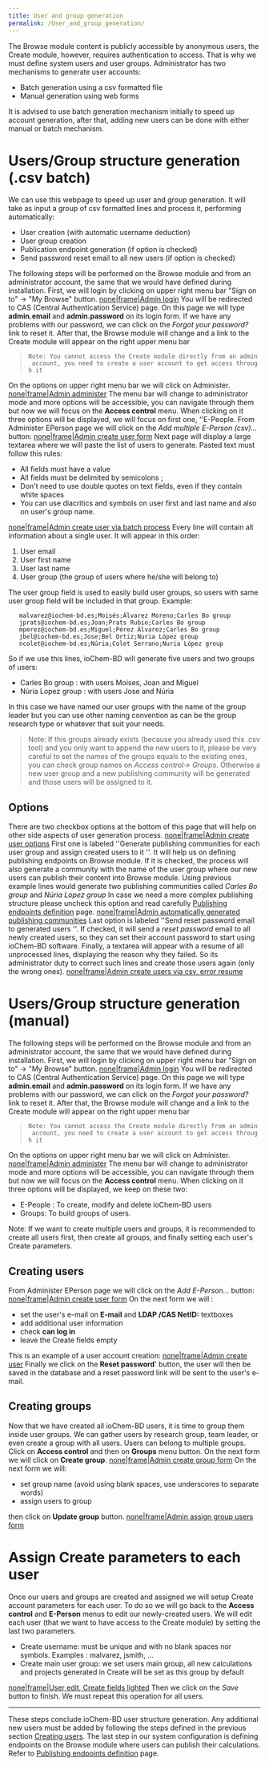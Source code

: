 ```yaml
---
title: User and group generation
permalink: /User_and_group_generation/
---
```


<span id="useraccountgeneration"></span> The Browse module content is publicly accessible by anonymous users, the Create module, however, requires authentication to access. That is why we must define system users and user groups.
Administrator has two mechanisms to generate user accounts:

-   Batch generation using a csv formatted file
-   Manual generation using web forms

It is advised to use batch generation mechanism initially to speed up account generation, after that, adding new users can be done with either manual or batch mechanism. <span id="batch"></span>

Users/Group structure generation (.csv batch)
=============================================

We can use this webpage to speed up user and group generation. It will take as input a group of csv formatted lines and process it, performing automatically:

-   User creation (with automatic username deduction)
-   User group creation
-   Publication endpoint generation (if option is checked)
-   Send password reset email to all new users (if option is checked)

The following steps will be performed on the Browse module and from an administrator account, the same that we would have defined during installation.
First, we will login by clicking on upper right menu bar "Sign on to" -&gt; "My Browse" button. [none|frame|Admin login](/File:First_login.png "wikilink") You will be redirected to CAS (Central Authentication Service) page.
On this page we will type **admin.email** and **admin.password** on its login form. If we have any problems with our password, we can click on the *Forgot your password?* link to reset it.
After that, the Browse module will change and a link to the Create module will appear on the right upper menu bar

> `Note: You cannot access the Create module directly from an admin account, you need to create a user account to get access through it`

On the options on upper right menu bar we will click on Administer. [none|frame|Admin administer](/File:Admin_administer.png "wikilink") The menu bar will change to administrator mode and more options will be accessible, you can navigate through them but now we will focus on the **Access control** menu.
When clicking on it three options will be displayed, we will focus on first one, ''E-People.
From Administer EPerson page we will click on the *Add multiple E-Person (csv)...* button: [none|frame|Admin create user form](/File:Admin_createuser.png "wikilink") Next page will display a large textarea where we will paste the list of users to generate. Pasted text must follow this rules:

-   All fields must have a value
-   All fields must be delimited by semicolons ;
-   Don't need to use double quotes on text fields, even if they contain white spaces
-   You can use diacritics and symbols on user first and last name and also on user's group name.

[none|frame|Admin create user via batch process](/File:Admin_createuser_csv.png "wikilink") Every line will contain all information about a single user. It will appear in this order:

1.  User email
2.  User first name
3.  User last name
4.  User group (the group of users where he/she will belong to)

The user group field is used to easily build user groups, so users with same user group field will be included in that group. Example:

`   malvarez@iochem-bd.es;Moisés;Álvarez Moreno;Carles Bo group`
`   jprats@iochem-bd.es;Joan;Prats Rubio;Carles Bo group`
`   mperez@iochem-bd.es;Miguel;Pérez Álvarez;Carles Bo group`
`   jbel@iochem-bd.es;Jose;Bel Ortiz;Nuria López group    `
`   ncolet@iochem-bd.es;Núria;Colet Serrano;Nuria López group`

So if we use this lines, ioChem-BD will generate five users and two groups of users:

-   Carles Bo group : with users Moises, Joan and Miguel
-   Núria Lopez group : with users Jose and Núria

In this case we have named our user groups with the name of the group leader but you can use other naming convention as can be the group research type or whatever that suit your needs.

> Note: If this groups already exists (because you already used this .csv tool) and you only want to append the new users to it, please be very careful to set the names of the groups equals to the existing ones, you can check group names on *Access control-&gt; Groups*.
> Otherwise a new user group and a new publishing community will be generated and those users will be assigned to it.

Options
-------

There are two checkbox options at the bottom of this page that will help on other side aspects of user generation process. [none|frame|Admin create user options](/File:Admin_createuser_csv_options.png "wikilink") First one is labeled ''Generate publishing communities for each user group and assign created users to it ''. It will help us on defining publishing endpoints on Browse module. If it is checked, the process will also generate a community with the name of the user group where our new users can publish their content into Browse module. Using previous example lines would generate two publishing communities called *Carles Bo group* and *Núria Lopez group*
In case we need a more complex publishing structure please uncheck this option and read carefully [Publishing endpoints definition](/Publishing_endpoints_definition "wikilink") page. [none|frame|Admin automatically generated publishing communities](/File:Admin_createuser_csv_community.png "wikilink") Last option is labeled ''Send reset password email to generated users ''. If checked, it will send a *reset password* email to all newly created users, so they can set their account password to start using ioChem-BD software. Finally, a textarea will appear with a resume of all unprocessed lines, displaying the reason why they failed. So its administrator duty to correct such lines and create those users again (only the wrong ones). [none|frame|Admin create users via csv, error resume](/File:Admin_createuser_csv_error_resume.png "wikilink")

Users/Group structure generation (manual)
=========================================

The following steps will be performed on the Browse module and from an administrator account, the same that we would have defined during installation.
First, we will login by clicking on upper right menu bar "Sign on to" -&gt; "My Browse" button. [none|frame|Admin login](/File:First_login.png "wikilink") You will be redirected to CAS (Central Authentication Service) page.
On this page we will type **admin.email** and **admin.password** on its login form. If we have any problems with our password, we can click on the *Forgot your password?* link to reset it.
After that, the Browse module will change and a link to the Create module will appear on the right upper menu bar

> `Note: You cannot access the Create module directly from an admin account, you need to create a user account to get access through it`

On the options on upper right menu bar we will click on Administer. [none|frame|Admin administer](/File:Admin_administer.png "wikilink") The menu bar will change to administrator mode and more options will be accessible, you can navigate through them but now we will focus on the **Access control** menu.
When clicking on it three options will be displayed, we keep on these two:

-   E-People : To create, modify and delete ioChem-BD users
-   Groups: To build groups of users.

Note: If we want to create multiple users and groups, it is recommended to create all users first, then create all groups, and finally setting each user's Create parameters.

Creating users
--------------

<span id="users"></span> From Administer EPerson page we will click on the *Add E-Person...* button: [none|frame|Admin create user form](/File:Admin_createuser.png "wikilink") On the next form we will :

-   set the user's e-mail on **E-mail** and **LDAP /CAS NetID:** textboxes
-   add additional user information
-   check **can log in**
-   leave the Create fields empty

This is an example of a user account creation: [none|frame|Admin create user](/File:Admin_createuser2.png "wikilink") Finally we click on the **Reset password**' button, the user will then be saved in the database and a reset password link will be sent to the user's e-mail.

Creating groups
---------------

Now that we have created all ioChem-BD users, it is time to group them inside user groups.
We can gather users by research group, team leader, or even create a group with all users. Users can belong to multiple groups.
Click on **Access control** and then on **Groups** menu button. On the next form we will click on **Create group**. [none|frame|Admin create group form](/File:Admin_creategroup.png "wikilink") On the next form we will:

-   set group name (avoid using blank spaces, use underscores to separate words)
-   assign users to group

then click on **Update group** button. [none|frame|Admin assign group users form](/File:Admin_creategroup2.png "wikilink")

Assign Create parameters to each user
=====================================

Once our users and groups are created and assigned we will setup Create account parameters for each user.
To do so we will go back to the **Access control** and **E-Person** menus to edit our newly-created users.
We will edit each user (that we want to have access to the Create module) by setting the last two parameters.

-   Create username: must be unique and with no blank spaces nor symbols. Examples : malvarez, jsmith, ...
-   Create main user group: we set users main group, all new calculations and projects generated in Create will be set as this group by default

[none|frame|User edit, Create fields lighted](/File:Admin_createuser3.png "wikilink") Then we click on the *Save* button to finish. We must repeat this operation for all users.

------------------------------------------------------------------------

These steps conclude ioChem-BD user structure generation. Any additional new users must be added by following the steps defined in the previous section [Creating users](/#users "wikilink").
The last step in our system configuration is defining endpoints on the Browse module where users can publish their calculations. Refer to [Publishing endpoints definition](/Publishing_endpoints_definition "wikilink") page.
